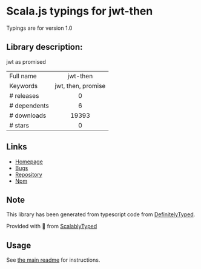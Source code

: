
# Scala.js typings for jwt-then

Typings are for version 1.0

## Library description:
jwt as promised

|                    |                 |
| ------------------ | :-------------: |
| Full name          | jwt-then |
| Keywords           | jwt, then, promise |
| # releases         | 0 |
| # dependents       | 6 |
| # downloads        | 19393 |
| # stars            | 0 |

## Links
- [Homepage](https://github.com/fl0w/jwt-then#readme)
- [Bugs](https://github.com/fl0w/jwt-then/issues)
- [Repository](https://github.com/fl0w/jwt-then)
- [Npm](https://www.npmjs.com/package/jwt-then)
    


## Note
This library has been generated from typescript code from [DefinitelyTyped](https://definitelytyped.org).

Provided with :purple_heart: from [ScalablyTyped](https://github.com/oyvindberg/ScalablyTyped)

## Usage
See [the main readme](../../readme.md) for instructions.


